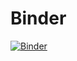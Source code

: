 # Binder
[![Binder](https://mybinder.org/badge_logo.svg)](https://mybinder.org/v2/gh/UncertainQubit/binder/master?filepath=therightfit.ipynb)
